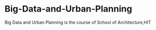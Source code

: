 # Big-Data-and-Urban-Planning
Big Data and Urban Planning is the course of School of Architecture,HIT
